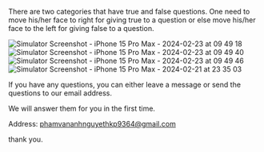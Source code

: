 There are two categories that have true and false questions. One need to move his/her face to right for giving true to a question or else move his/her face to the left for giving false to a question.

![Simulator Screenshot - iPhone 15 Pro Max - 2024-02-23 at 09 49 18](https://github.com/war3pc/FaceAnswer/assets/5762141/a31441fa-6ebd-4965-b5bd-c1540a327a4d)
![Simulator Screenshot - iPhone 15 Pro Max - 2024-02-23 at 09 49 40](https://github.com/war3pc/FaceAnswer/assets/5762141/f60de729-33bb-4ea2-b441-d23f5fdfc78a)
![Simulator Screenshot - iPhone 15 Pro Max - 2024-02-23 at 09 49 46](https://github.com/war3pc/FaceAnswer/assets/5762141/32740431-6d4d-4d1a-af5e-7407bad01b49)
![Simulator Screenshot - iPhone 15 Pro Max - 2024-02-21 at 23 35 03](https://github.com/war3pc/FaceAnswer/assets/5762141/01253908-456e-4de5-88e4-1eeb9ecde5d3)




If you have any questions, you can either leave a message or send the questions to our email address.

We will answer them for you in the first time.

Address: phamvananhnguyethkp9364@gmail.com

thank you.
